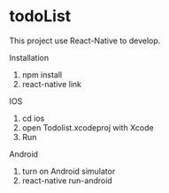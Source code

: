 # todoList

This project use React-Native to develop.

Installation
1. npm install
2. react-native link

IOS
1. cd ios
2. open Todolist.xcodeproj with Xcode
3. Run

Android
1. turn on Android simulator
2. react-native run-android
